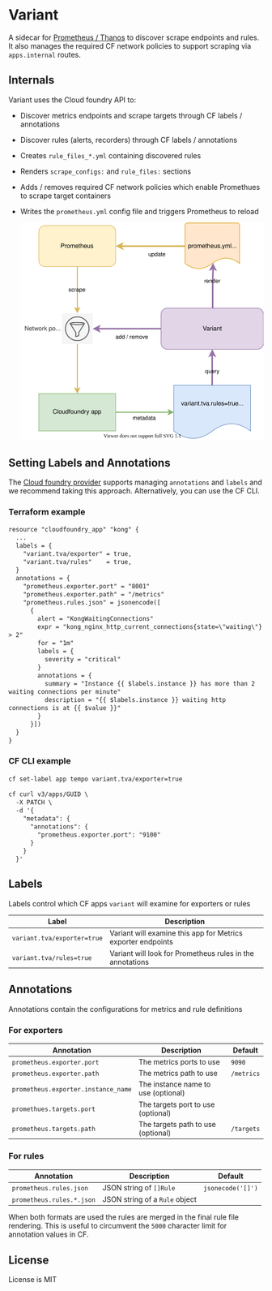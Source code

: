 # Variant

A sidecar for [Prometheus / Thanos](https://github.com/philips-labs/terraform-cloudfoundry-thanos) to discover scrape endpoints and rules.
It also manages the required CF network policies to support scraping via `apps.internal` routes.

## Internals
Variant uses the Cloud foundry API to:
- Discover metrics endpoints and scrape targets through CF labels / annotations
- Discover rules (alerts, recorders) through CF labels / annotations
- Creates `rule_files_*.yml` containing discovered rules
- Renders `scrape_configs:` and `rule_files:` sections
- Adds / removes required CF network policies which enable Promethues to scrape target containers
- Writes the `prometheus.yml` config file and triggers Prometheus to reload

  ![variant](resources/variant.svg)

## Setting Labels and Annotations

The [Cloud foundry provider](https://registry.terraform.io/providers/philips-labs/cloudfoundry/latest/docs/resources/app#labels) supports managing
`annotations` and `labels` and we recommend taking this approach. Alternatively, you can use the CF CLI.

### Terraform example

```hcl
resource "cloudfoundry_app" "kong" {
  ...
  labels = {
    "variant.tva/exporter" = true,
    "variant.tva/rules"    = true,
  }
  annotations = {
    "prometheus.exporter.port" = "8001"
    "prometheus.exporter.path" = "/metrics"
    "prometheus.rules.json" = jsonencode([
      {
        alert = "KongWaitingConnections"
        expr = "kong_nginx_http_current_connections{state=\"waiting\"} > 2"
        for = "1m"
        labels = {
          severity = "critical"
        }
        annotations = {
          summary = "Instance {{ $labels.instance }} has more than 2 waiting connections per minute"
          description = "{{ $labels.instance }} waiting http connections is at {{ $value }}"
        }
      }])
  }
}
```

### CF CLI example

```shell
cf set-label app tempo variant.tva/exporter=true
```

```shell
cf curl v3/apps/GUID \
  -X PATCH \
  -d '{
    "metadata": {
      "annotations": {
        "prometheus.exporter.port": "9100"
      }
    }
  }'
```

## Labels

Labels control which CF apps `variant` will examine for exporters or rules

| Label | Description |
|-------|-------------|
| `variant.tva/exporter=true` | Variant will examine this app for Metrics exporter endpoints |
| `variant.tva/rules=true` | Variant will look for Prometheus rules in the annotations |

## Annotations

Annotations contain the configurations for metrics and rule definitions

### For exporters

| Annotation | Description | Default       |
|------------|-------------|---------------|
| `prometheus.exporter.port` | The metrics ports to use | `9090` |
| `prometheus.exporter.path` | The metrics path to use | `/metrics` |
| `prometheus.exporter.instance_name` | The instance name to use (optional) | |
| `promethues.targets.port` | The targets port to use (optional) | |
| `prometheus.targets.path` | The targets path to use (optional) | `/targets` |

### For rules

| Annotation | Description | Default       |
|------------|-------------|---------------|
| `prometheus.rules.json` | JSON string of `[]Rule` | `jsonecode('[]')`
| `prometheus.rules.*.json` | JSON string of a `Rule` object |  |

When both formats are used the rules are merged in the final rule file rendering. This
is useful to circumvent the `5000` character limit for annotation values in CF.

## License

License is MIT
